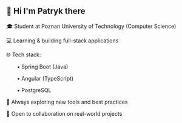 ## 👋 Hi I'm Patryk there 

🎓 Student at Poznan University of Technology (Computer Science)


💻 Learning & building full-stack applications

🌐 Tech stack:

  • Spring Boot (Java)
  
  • Angular (TypeScript)
  
  • PostgreSQL
  
🚀 Always exploring new tools and best practices

🤝 Open to collaboration on real-world projects
